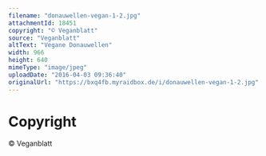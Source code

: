 ```yaml
---
filename: "donauwellen-vegan-1-2.jpg"
attachmentId: 18451
copyright: "© Veganblatt"
source: "Veganblatt"
altText: "Vegane Donauwellen"
width: 966
height: 640
mimeType: "image/jpeg"
uploadDate: "2016-04-03 09:36:40"
originalUrl: "https://bxq4fb.myraidbox.de/i/donauwellen-vegan-1-2.jpg"
---
```


# Copyright

© Veganblatt
